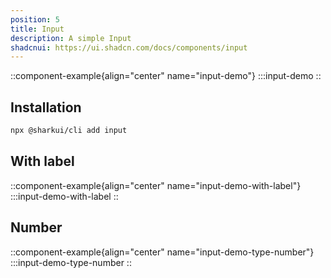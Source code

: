 ```yaml
---
position: 5
title: Input
description: A simple Input
shadcnui: https://ui.shadcn.com/docs/components/input
---
```


::component-example{align="center" name="input-demo"}
:::input-demo
::

## Installation

```sh
npx @sharkui/cli add input
```

## With label

::component-example{align="center" name="input-demo-with-label"}
:::input-demo-with-label
::

## Number

::component-example{align="center" name="input-demo-type-number"}
:::input-demo-type-number
::
